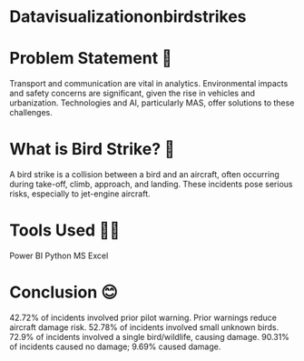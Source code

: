 # Datavisualizationonbirdstrikes
# Problem Statement 🎯

Transport and communication are vital in analytics. Environmental impacts and safety concerns are significant, given the rise in vehicles and urbanization. Technologies and AI, particularly MAS, offer solutions to these challenges.

# What is Bird Strike? 🤔

A bird strike is a collision between a bird and an aircraft, often occurring during take-off, climb, approach, and landing. These incidents pose serious risks, especially to jet-engine aircraft.

# Tools Used 👨‍🚒

Power BI
Python
MS Excel

# Conclusion 😊

42.72% of incidents involved prior pilot warning.
Prior warnings reduce aircraft damage risk.
52.78% of incidents involved small unknown birds.
72.9% of incidents involved a single bird/wildlife, causing damage.
90.31% of incidents caused no damage; 9.69% caused damage.
